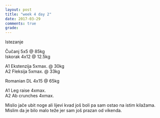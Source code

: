 ```yaml
---
layout: post
title: "week 4 day 2"
date: 2017-03-29
comments: true
grade:
---
```


Istezanje

Čučanj 5x5 @ 85kg  
Iskorak 4x12 @ 12.5kg  

A1 Ekstenzija 5xmax. @ 30kg  
A2 Fleksija 5xmax. @ 33kg  

Romanian DL 4x15 @ 65kg  

A1 Leg raise 4xmax.   
A2 Ab crunches 4xmax.  

Mislio jače ubit noge ali lijevi kvad još boli pa sam ostao na istim kilažama. Mislim da je bilo malo teže jer sam još prazan od vikenda.

